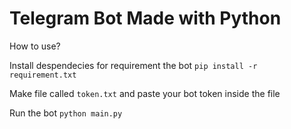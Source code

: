 # Telegram Bot Made with Python

How to use?

Install despendecies for requirement the bot
```pip install -r requirement.txt```

Make file called `token.txt` and paste your bot token inside the file

Run the bot 
`python main.py`